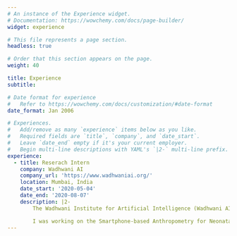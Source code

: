 ```yaml
---
# An instance of the Experience widget.
# Documentation: https://wowchemy.com/docs/page-builder/
widget: experience

# This file represents a page section.
headless: true

# Order that this section appears on the page.
weight: 40

title: Experience
subtitle:

# Date format for experience
#   Refer to https://wowchemy.com/docs/customization/#date-format
date_format: Jan 2006

# Experiences.
#   Add/remove as many `experience` items below as you like.
#   Required fields are `title`, `company`, and `date_start`.
#   Leave `date_end` empty if it's your current employer.
#   Begin multi-line descriptions with YAML's `|2-` multi-line prefix.
experience:
  - title: Reserach Intern
    company: Wadhwani AI
    company_url: 'https://www.wadhwaniai.org/'
    location: Mumbai, India
    date_start: '2020-05-04'
    date_end: '2020-08-07'
    description: |2-
        The Wadhwani Institute for Artificial Intelligence (Wadhwani AI) is an independent, nonprofit research institute a1nd global hub, developing AI solutions for social good.

        I was working on the Smartphone-based Anthropometry for Neonatals project where the objective of my project was to leverage use of multiple frames and camera geometry to reconstruct baby 3D meshes with accurate shapes to the correct scale. 
---
```

